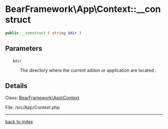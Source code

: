 # BearFramework\App\Context::__construct

```php
public __construct ( string $dir )
```

## Parameters

&nbsp;&nbsp;&nbsp;&nbsp;&nbsp;&nbsp;`$dir`

&nbsp;&nbsp;&nbsp;&nbsp;&nbsp;&nbsp;&nbsp;&nbsp;&nbsp;&nbsp;&nbsp;&nbsp;The directory where the current addon or application are located .

## Details

Class: [BearFramework\App\Context](bearframework.app.context.class.md)

File: /src/App/Context.php

---

[back to index](index.md)

